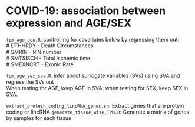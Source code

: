 # COVID-19: association between expression and AGE/SEX 


`tpm_age_sex.R`: controlling for covariates below by regressing them out:<br/>
                    # DTHHRDY  - Death Circumstances<br/>
                    # SMRIN  - RIN number <br/>
                    # SMTSISCH - Total Ischemic time <br/>
                    # SMEXNCRT - Exonic Rate <br/>
                 
                 
`tpm_age_sex_sva.R`: infer about surrogate variables (SVs) using SVA and regress the SVs out<br/>
                    When testing for AGE, keep AGE in SVA; when testing for SEX, keep SEX in SVA.
                    
                    
                    
`extract_protein_coding_lincRNA_genes.sh`: Extract genes that are protein coding or lincRNA
`generate_tissue_wise_TPM.R`: Generate a matrix of genes by samples for each tissue
